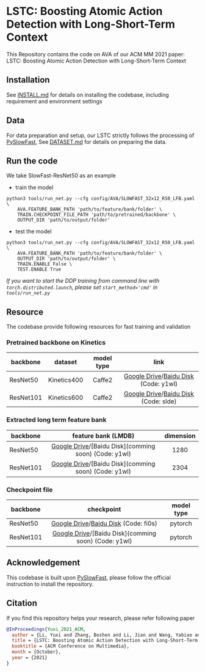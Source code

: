 # LSTC: Boosting Atomic Action Detection with Long-Short-Term Context

This Repository contains the code on AVA of our ACM MM 2021 paper: LSTC: Boosting Atomic Action Detection with Long-Short-Term Context

## Installation

See [INSTALL.md](./INSTALL.md) for details on installing the codebase, including requirement and environment settings

## Data

For data preparation and setup, our LSTC strictly follows the processing of [PySlowFast](https://github.com/facebookresearch/SlowFast/blob/master/INSTALL.md),
See [DATASET.md](./DATASET.md) for details on preparing the data.

## Run the code

We take SlowFast-ResNet50 as an example

* train the model
```shell script
python3 tools/run_net.py --cfg config/AVA/SLOWFAST_32x12_R50_LFB.yaml \
    AVA.FEATURE_BANK_PATH 'path/to/feature/bank/folder' \
    TRAIN.CHECKPOINT_FILE_PATH 'path/to/pretrained/backbone' \
    OUTPUT_DIR 'path/to/output/folder'
```

* test the model
```shell script
python3 tools/run_net.py --cfg config/AVA/SLOWFAST_32x12_R50_LFB.yaml \
    AVA.FEATURE_BANK_PATH 'path/to/feature/bank/folder' \
    OUTPUT_DIR 'path/to/output/folder' \
    TRAIN.ENABLE False \ 
    TEST.ENABLE True
```

*If you want to start the DDP training from command line with `torch.distributed.launch`, please set `start_method='cmd'` in `tools/run_net.py`*

## Resource

The codebase provide following resources for fast training and validation

### Pretrained backbone on Kinetics

| backbone | dataset | model type | link |
|----------|:---------------------:|:------------:|:--------------:|
|ResNet50|Kinetics400|Caffe2|[Google Drive](https://drive.google.com/file/d/1zxS57DAXiLswWG-hI8s76zGdtRFNRgxa/view?usp=sharing)/[Baidu Disk](https://pan.baidu.com/s/1VaOY-GBBY9oTc2m-A-9Ogw) (Code: y1wl)|
|ResNet101|Kinetics600|Caffe2|[Google Drive](https://drive.google.com/file/d/1U6i2lGo8-qdtL_UDPHHCHwmfOERJxfnK/view?usp=sharing)/[Baidu Disk](https://pan.baidu.com/s/17I-3YaAAj0I2RELaG6P-xw) (Code: slde)|

### Extracted long term feature bank

| backbone | feature bank (LMDB) | dimension |
|----------|:---------------------:|:------------:|
|ResNet50|[Google Drive](https://drive.google.com/file/d/1IqFuq7GMSBFnHopjbNcDJAIES1EtxpQR/view?usp=sharing)/[Baidu Disk](comming soon) (Code: y1wl)|1280|
|ResNet101|[Google Drive](https://drive.google.com/file/d/1ND4sSGwAv2SFR42J90Vj9cNn1glz1Ex3/view?usp=sharing)/[Baidu Disk](comming soon) (Code: y1wl)|2304|

### Checkpoint file

| backbone | checkpoint | model type |
|----------|:---------------------:|:-----------:|
|ResNet50|[Google Drive](https://drive.google.com/file/d/1yimMvcOXaASOFOmp64HKO13LzS5b_YCj/view?usp=sharing)/[Baidu Disk](https://pan.baidu.com/s/1deRNnxgSwlAuOWHAMrzntQ) (Code: fi0s)|pytorch|
|ResNet101|[Google Drive](https://drive.google.com/file/d/1BZ4MzlhUOzuvBPyaS8DAHcyGikh6TAJh/view?usp=sharing)/[Baidu Disk](comming soon) (Code: y1wl)|pytorch|

## Acknowledgement

This codebase is built upon [PySlowFast](https://github.com/facebookresearch/SlowFast), please follow the official instruction to install the repository.

## Citation

If you find this repository helps your research, please refer following paper
```bibtex
@InProceedings{Yuxi_2021_ACM,
  author = {Li, Yuxi and Zhang, Boshen and Li, Jian and Wang, Yabiao and Wang, Chengjie and Li, Jilin and Huang, Feiyue and Lin, Weiyao},
  title = {LSTC: Boosting Atomic Action Detection with Long-Short-Term Context},
  booktitle = {ACM Conference on Multimedia},
  month = {October},
  year = {2021}
} 
```
